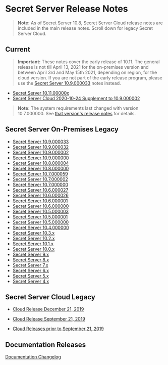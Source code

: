 [title]: # (Secret Server Release Notes)
[tags]: # (Release Notes)
[priority]: # (2000)

# Secret Server Release Notes

> **Note:** As of Secret Server 10.8, Secret Server Cloud release notes are included in the main release notes. Scroll down for legacy Secret Server Cloud.

## Current

>**Important:** These notes cover the early release of 10.11. The general release is not till April 13, 2021 for the on-premises version and between April 3rd and May 15th 2021, depending on region, for the cloud version. If you are not part of the early release program, please use the [Secret Server 10.9.000033](ss-rn-10-9-000033.md) notes instead.

- [Secret Server 10.11.00000x](ss-rn-10-11-00000x.md)
- [Secret Server Cloud 2020-10-24 Supplement to 10.9.000002](ssc-rn-2020-10-24.md)

>**Note:** The system requirements last changed with version 10.7.000000. See [that version's release notes](./ss-rn-10-7-000000.md) for details.

## Secret Server On-Premises Legacy

- [Secret Server 10.9.000033](ss-rn-10-9-000033.md)
- [Secret Server 10.9.000032](ss-rn-10-9-000005.md)
- [Secret Server 10.9.000002](ss-rn-10-9-000002.md)
- [Secret Server 10.9.000000](ss-rn-10-9-000000.md)
- [Secret Server 10.8.000004](ss-rn-10-8-000004.md)
- [Secret Server 10.8.000000](ss-rn-10-8-000000.md)
- [Secret Server 10.7.000059](ss-rn-10-7-000059.md)
- [Secret Server 10.7.000002](ss-rn-10-7-000002.md)
- [Secret Server 10.7.000000](ss-rn-10-7-000000.md)
- [Secret Server 10.6.000027](ss-rn-10-6-000027.md)
- [Secret Server 10.6.000026](ss-rn-10-6-000026.md)
- [Secret Server 10.6.000001](ss-rn-10-6-000001.md)
- [Secret Server 10.6.000000](ss-rn-10-6-000000.md)
- [Secret Server 10.5.000003](ss-rn-10-5-000003.md)
- [Secret Server 10.5.000001](ss-rn-10-5-000001.md)
- [Secret Server 10.5.000000](ss-rn-10-5-000000.md)
- [Secret Server 10.4.000000](ss-rn-10-4-000000.md)
- [Secret Server 10.3.x](ss-rn-10-3-x.md)
- [Secret Server 10.2.x](ss-rn-10-2-x.md)
- [Secret Server 10.1.x](ss-rn-10-1-x.md)
- [Secret Server 10.0.x](ss-rn-10-0-x.md)
- [Secret Server 9.x](ss-rn-9-x.md)
- [Secret Server 8.x](ss-rn-8-x.md)
- [Secret Server 7.x](ss-rn-7-x.md)
- [Secret Server 6.x](ss-rn-6-x.md)
- [Secret Server 5.x](ss-rn-5-x.md)
- [Secret Server 4.x](ss-rn-4-x.md)

## Secret Server Cloud Legacy

- [Cloud Release December 21, 2019](ssc-rn-2019-12-21.md)

- [Cloud Release September 21, 2019](ssc-rn-2019-09-21.md)

- [Cloud Releases prior to September 21, 2019](ssc-rn-legacy.md)

## Documentation Releases

[Documentation Changelog](./changelog.md)